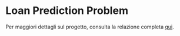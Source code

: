 # Loan Prediction Problem
Per maggiori dettagli sul progetto, consulta la relazione completa [qui](Docs/Relazione_Progetto_IA.pdf).
